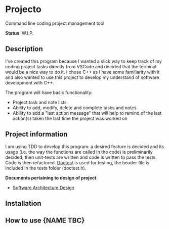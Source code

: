 # Projecto
Command line coding project management tool

**Status**: W.I.P.

## Description
I've created this program because I wanted a slick way to keep track of my coding project tasks directly from VSCode and decided that the terminal would be a nice way to do it. I chose C++ as I have some familiarity with it and also wanted to use this project to develop my understand of software development with C++.

The program will have basic functionality:
- Project task and note lists
- Ability to add, modify, delete and complete tasks and notes
- Ability to add a "last action message" that will help to remind of the last action(s) taken the last time the project was worked on

## Project information
I am using TDD to develop this program: a desired feature is decided and its usage (i.e. the way the functions are called in the code) is preliminarily decided, then unit-tests are written and code is written to pass the tests. Code is then refactored. [Doctest](https://github.com/doctest/doctest) is used for testing, the header file is included in the tests folder (doctest.h).

**Documents pertaining to design of project**:
 - [Software Architecture Design](architectureDesign.md)

## Installation

## How to use {NAME TBC}




